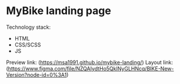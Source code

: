 # MyBike landing page

Technology stack:
- HTML
- CSS/SCSS
- JS

Preview link: (https://msa1991.github.io/mybike-landing/)
Layout link: (https://www.figma.com/file/NZQAIydtHo5QkINyGLHNcq/BIKE-New-Version?node-id=0%3A1)
